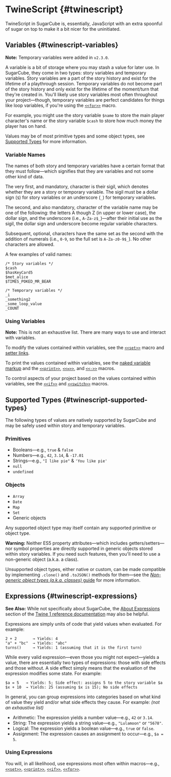 <!-- ***********************************************************************************************
	TwineScript
************************************************************************************************ -->
# TwineScript {#twinescript}

TwineScript in SugarCube is, essentially, JavaScript with an extra spoonful of sugar on top to make it a bit nicer for the uninitiated.


<!-- ***************************************************************************
	Variables
**************************************************************************** -->
## Variables {#twinescript-variables}

<p role="note"><b>Note:</b>
Temporary variables were added in <code>v2.3.0</code>.
</p>

A variable is a bit of storage where you may stash a value for later use.  In SugarCube, they come in two types: story variables and temporary variables.  Story variables are a part of the story history and exist for the lifetime of a playthrough session.  Temporary variables do not become part of the story history and only exist for the lifetime of the moment/turn that they're created in.  You'll likely use story variables most often throughout your project—though, temporary variables are perfect candidates for things like loop variables, if you're using the [`<<for>>`](#macros-macro-for) macro.

For example, you might use the story variable `$name` to store the main player character's name or the story variable `$cash` to store how much money the player has on hand.

Values may be of most primitive types and some object types, see [Supported Types](#twinescript-supported-types) for more information.

### Variable Names

The names of both story and temporary variables have a certain format that they must follow—which signifies that they are variables and not some other kind of data.

The very first, and mandatory, character is their sigil, which denotes whether they are a story or temporary variable.  The sigil must be a dollar sign (`$`) for story variables or an underscore (`_`) for temporary variables.

The second, and also mandatory, character of the variable name may be one of the following: the letters A though Z (in upper or lower case), the dollar sign, and the underscore (i.e., `A-Za-z$_`)—after their initial use as the sigil, the dollar sign and underscore become regular variable characters.

Subsequent, optional, characters have the same set as the second with the addition of numerals (i.e., `0-9`, so the full set is `A-Za-z0-9$_`).  No other characters are allowed.

A few examples of valid names:

```
/* Story variables */
$cash
$hasKeyCard5
$met_alice
$TIMES_POKED_MR_BEAR

/* Temporary variables */
_i
_something2
_some_loop_value
_COUNT
```

### Using Variables

<p role="note"><b>Note:</b>
This is not an exhaustive list.  There are many ways to use and interact with variables.
</p>

To modify the values contained within variables, see the [`<<set>>`](#macros-macro-set) macro and [setter links](#markup-link).

To print the values contained within variables, see the [naked variable markup](#markup-naked-variable) and the [`<<print>>`](#macros-macro-print), [`<<=>>`](#macros-macro-equal), and [`<<->>`](#macros-macro-hyphen) macros.

To control aspects of your project based on the values contained within variables, see the [`<<if>>`](#macros-macro-if) and [`<<switch>>`](#macros-macro-switch) macros.


<!-- ***************************************************************************
	Supported Types
**************************************************************************** -->
## Supported Types {#twinescript-supported-types}

The following types of values are natively supported by SugarCube and may be safely used within story and temporary variables.

### Primitives

* Booleans—e.g., `true` &amp; `false`
* Numbers—e.g., `42`, `3.14`,  &amp; `-17.01`
* Strings—e.g., `"I like pie"` &amp; `'You like pie'`
* `null`
* `undefined`

### Objects

* `Array`
* `Date`
* `Map`
* `Set`
* Generic objects

Any supported object type may itself contain any supported primitive or object type.

<p role="note" class="warning"><b>Warning:</b>
Neither ES5 property attributes—which includes getters/setters—nor symbol properties are directly supported in generic objects stored within story variables.  If you need such features, then you'll need to use a non-generic object (a.k.a. a class).
</p>

Unsupported object types, either native or custom, can be made compatible by implementing `.clone()` and `.toJSON()` methods for them—see the [*Non-generic object types (a.k.a. classes)* guide](#guide-tips-non-generic-object-types) for more information.


<!-- ***************************************************************************
	Expressions
**************************************************************************** -->
## Expressions {#twinescript-expressions}

<p role="note" class="see"><b>See Also:</b>
While not specifically about SugarCube, the <a href="https://twinery.org/wiki/expression">About Expressions</a> section of the <a href="https://twinery.org/wiki/twine1:reference">Twine&nbsp;1 reference documentation</a> may also be helpful.
</p>

Expressions are simply units of code that yield values when evaluated.  For example:

```
2 + 2       → Yields: 4
"a" + "bc"  → Yields: "abc"
turns()     → Yields: 1 (assuming that it is the first turn)
```

While every valid expression—even those you might not expect—yields a value, there are essentially two types of expressions: those with side effects and those without.  A side effect simply means that the evaluation of the expression modifies some state.  For example:

```
$a = 5   → Yields: 5; Side effect: assigns 5 to the story variable $a
$x + 10  → Yields: 25 (assuming $x is 15); No side effects
```

In general, you can group expressions into categories based on what kind of value they yield and/or what side effects they cause.  For example: *(not an exhaustive list)*

* Arithmetic: The expression yields a number value—e.g., `42` or `3.14`.
* String: The expression yields a string value—e.g., `"Lulamoon"` or `"5678"`.
* Logical: The expression yields a boolean value—e.g., `true` or `false`.
* Assignment: The expression causes an assignment to occur—e.g., `$a = 5`.

### Using Expressions

You will, in all likelihood, use expressions most often within macros—e.g., [`<<set>>`](#macros-macro-set), [`<<print>>`](#macros-macro-print), [`<<if>>`](#macros-macro-if), [`<<for>>`](#macros-macro-for).

